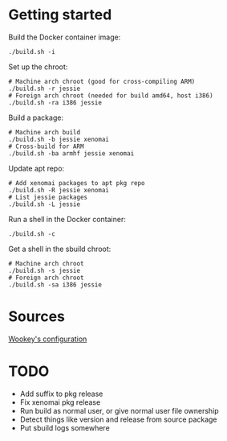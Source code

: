 # Getting started

Build the Docker container image:

    ./build.sh -i

Set up the chroot:

    # Machine arch chroot (good for cross-compiling ARM)
    ./build.sh -r jessie
	# Foreign arch chroot (needed for build amd64, host i386)
	./build.sh -ra i386 jessie

Build a package:

    # Machine arch build
	./build.sh -b jessie xenomai
    # Cross-build for ARM
    ./build.sh -ba armhf jessie xenomai

Update apt repo:

    # Add xenomai packages to apt pkg repo
    ./build.sh -R jessie xenomai
	# List jessie packages
    ./build.sh -L jessie

Run a shell in the Docker container:

    ./build.sh -c

Get a shell in the sbuild chroot:

    # Machine arch chroot
	./build.sh -s jessie
	# Foreign arch chroot
	./build.sh -sa i386 jessie


# Sources

[Wookey's configuration]

[Wookey's configuration]:
https://wiki.linaro.org/Platform/DevPlatform/CrossCompile/UsingMultiArch


# TODO

- Add suffix to pkg release
- Fix xenomai pkg release
- Run build as normal user, or give normal user file ownership
- Detect things like version and release from source package
- Put sbuild logs somewhere
